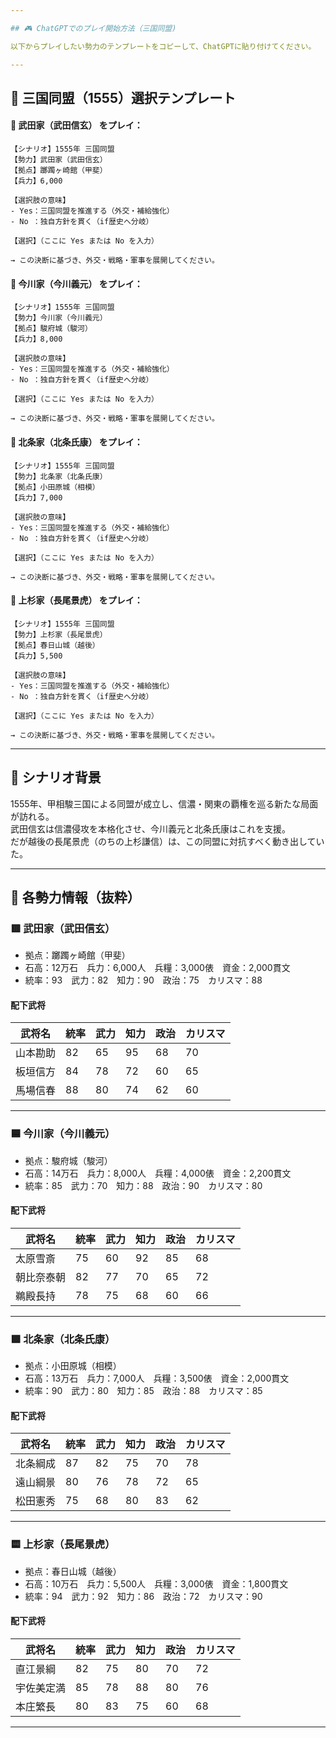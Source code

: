 ```yaml
---

## 🎮 ChatGPTでのプレイ開始方法（三国同盟)

以下からプレイしたい勢力のテンプレートをコピーして、ChatGPTに貼り付けてください。

---
```


## 🏯 三国同盟（1555）選択テンプレート

#### 🎴 武田家（武田信玄） をプレイ：

```
【シナリオ】1555年 三国同盟  
【勢力】武田家（武田信玄）  
【拠点】躑躅ヶ崎館（甲斐）  
【兵力】6,000  

【選択肢の意味】  
- Yes：三国同盟を推進する（外交・補給強化）  
- No ：独自方針を貫く（if歴史へ分岐）

【選択】（ここに Yes または No を入力）

→ この決断に基づき、外交・戦略・軍事を展開してください。
```

#### 🎴 今川家（今川義元） をプレイ：

```
【シナリオ】1555年 三国同盟  
【勢力】今川家（今川義元）  
【拠点】駿府城（駿河）  
【兵力】8,000  

【選択肢の意味】  
- Yes：三国同盟を推進する（外交・補給強化）  
- No ：独自方針を貫く（if歴史へ分岐）

【選択】（ここに Yes または No を入力）

→ この決断に基づき、外交・戦略・軍事を展開してください。
```

#### 🎴 北条家（北条氏康） をプレイ：

```
【シナリオ】1555年 三国同盟  
【勢力】北条家（北条氏康）  
【拠点】小田原城（相模）  
【兵力】7,000  

【選択肢の意味】  
- Yes：三国同盟を推進する（外交・補給強化）  
- No ：独自方針を貫く（if歴史へ分岐）

【選択】（ここに Yes または No を入力）

→ この決断に基づき、外交・戦略・軍事を展開してください。
```

#### 🎴 上杉家（長尾景虎） をプレイ：

```
【シナリオ】1555年 三国同盟  
【勢力】上杉家（長尾景虎）  
【拠点】春日山城（越後）  
【兵力】5,500  

【選択肢の意味】  
- Yes：三国同盟を推進する（外交・補給強化）  
- No ：独自方針を貫く（if歴史へ分岐）

【選択】（ここに Yes または No を入力）

→ この決断に基づき、外交・戦略・軍事を展開してください。
```

---

## 📘 シナリオ背景

1555年、甲相駿三国による同盟が成立し、信濃・関東の覇権を巡る新たな局面が訪れる。  
武田信玄は信濃侵攻を本格化させ、今川義元と北条氏康はこれを支援。  
だが越後の長尾景虎（のちの上杉謙信）は、この同盟に対抗すべく動き出していた。

---

## 🧠 各勢力情報（抜粋）

### 🟥 武田家（武田信玄）

- 拠点：躑躅ヶ崎館（甲斐）
- 石高：12万石　兵力：6,000人　兵糧：3,000俵　資金：2,000貫文
- 統率：93　武力：82　知力：90　政治：75　カリスマ：88

#### 配下武将

| 武将名       | 統率 | 武力 | 知力 | 政治 | カリスマ |
|--------------|------|------|------|--------|-----------|
| 山本勘助     | 82   | 65   | 95   | 68   | 70        |
| 板垣信方     | 84   | 78   | 72   | 60   | 65        |
| 馬場信春     | 88   | 80   | 74   | 62   | 60        |

---

### 🟦 今川家（今川義元）

- 拠点：駿府城（駿河）
- 石高：14万石　兵力：8,000人　兵糧：4,000俵　資金：2,200貫文
- 統率：85　武力：70　知力：88　政治：90　カリスマ：80

#### 配下武将

| 武将名       | 統率 | 武力 | 知力 | 政治 | カリスマ |
|--------------|------|------|------|--------|-----------|
| 太原雪斎     | 75   | 60   | 92   | 85   | 68        |
| 朝比奈泰朝   | 82   | 77   | 70   | 65   | 72        |
| 鵜殿長持     | 78   | 75   | 68   | 60   | 66        |

---

### 🟩 北条家（北条氏康）

- 拠点：小田原城（相模）
- 石高：13万石　兵力：7,000人　兵糧：3,500俵　資金：2,000貫文
- 統率：90　武力：80　知力：85　政治：88　カリスマ：85

#### 配下武将

| 武将名       | 統率 | 武力 | 知力 | 政治 | カリスマ |
|--------------|------|------|------|--------|-----------|
| 北条綱成     | 87   | 82   | 75   | 70   | 78        |
| 遠山綱景     | 80   | 76   | 78   | 72   | 65        |
| 松田憲秀     | 75   | 68   | 80   | 83   | 62        |

---

### 🟨 上杉家（長尾景虎）

- 拠点：春日山城（越後）
- 石高：10万石　兵力：5,500人　兵糧：3,000俵　資金：1,800貫文
- 統率：94　武力：92　知力：86　政治：72　カリスマ：90

#### 配下武将

| 武将名       | 統率 | 武力 | 知力 | 政治 | カリスマ |
|--------------|------|------|------|--------|-----------|
| 直江景綱     | 82   | 75   | 80   | 70   | 72        |
| 宇佐美定満   | 85   | 78   | 88   | 80   | 76        |
| 本庄繁長     | 80   | 83   | 75   | 60   | 68      

---
